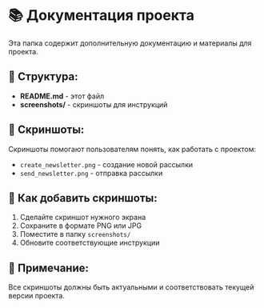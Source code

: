# 📚 Документация проекта

Эта папка содержит дополнительную документацию и материалы для проекта.

## 📁 Структура:

- **README.md** - этот файл
- **screenshots/** - скриншоты для инструкций

## 📸 Скриншоты:

Скриншоты помогают пользователям понять, как работать с проектом:

- `create_newsletter.png` - создание новой рассылки
- `send_newsletter.png` - отправка рассылки

## 🔧 Как добавить скриншоты:

1. Сделайте скриншот нужного экрана
2. Сохраните в формате PNG или JPG
3. Поместите в папку `screenshots/`
4. Обновите соответствующие инструкции

## 📝 Примечание:

Все скриншоты должны быть актуальными и соответствовать текущей версии проекта.
